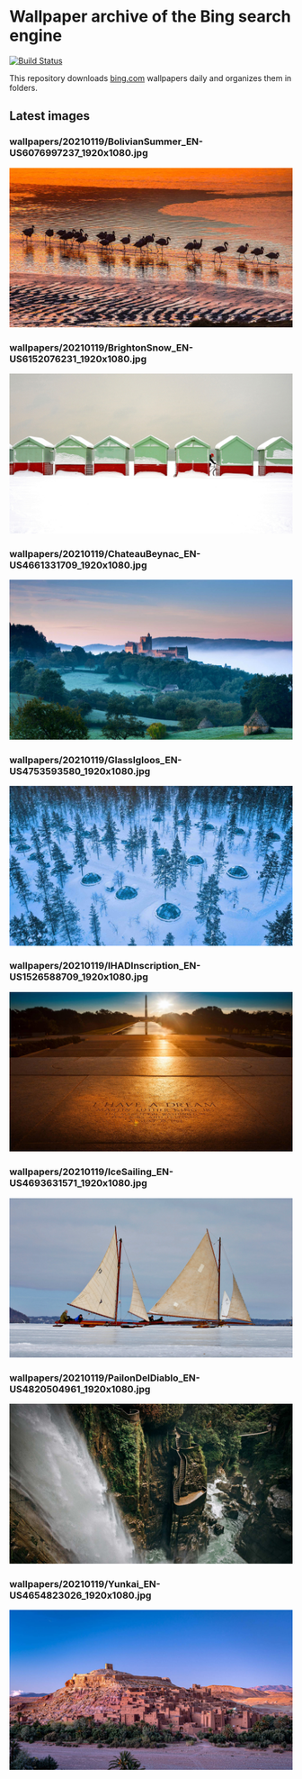 # Wallpaper archive of the Bing search engine

[![Build Status](https://travis-ci.org/kijart/bing-daily-images-dl.svg?branch=wallpapers)](https://travis-ci.org/kijart/bing-daily-images-dl)

This repository downloads [bing.com](https://www.bing.com) wallpapers daily and organizes them in folders.

## Latest images

<!-- Wallpapers -->

### wallpapers/20210119/BolivianSummer_EN-US6076997237_1920x1080.jpg

![wallpapers/20210119/BolivianSummer_EN-US6076997237_1920x1080.jpg](wallpapers/20210119/BolivianSummer_EN-US6076997237_1920x1080.jpg)

### wallpapers/20210119/BrightonSnow_EN-US6152076231_1920x1080.jpg

![wallpapers/20210119/BrightonSnow_EN-US6152076231_1920x1080.jpg](wallpapers/20210119/BrightonSnow_EN-US6152076231_1920x1080.jpg)

### wallpapers/20210119/ChateauBeynac_EN-US4661331709_1920x1080.jpg

![wallpapers/20210119/ChateauBeynac_EN-US4661331709_1920x1080.jpg](wallpapers/20210119/ChateauBeynac_EN-US4661331709_1920x1080.jpg)

### wallpapers/20210119/GlassIgloos_EN-US4753593580_1920x1080.jpg

![wallpapers/20210119/GlassIgloos_EN-US4753593580_1920x1080.jpg](wallpapers/20210119/GlassIgloos_EN-US4753593580_1920x1080.jpg)

### wallpapers/20210119/IHADInscription_EN-US1526588709_1920x1080.jpg

![wallpapers/20210119/IHADInscription_EN-US1526588709_1920x1080.jpg](wallpapers/20210119/IHADInscription_EN-US1526588709_1920x1080.jpg)

### wallpapers/20210119/IceSailing_EN-US4693631571_1920x1080.jpg

![wallpapers/20210119/IceSailing_EN-US4693631571_1920x1080.jpg](wallpapers/20210119/IceSailing_EN-US4693631571_1920x1080.jpg)

### wallpapers/20210119/PailonDelDiablo_EN-US4820504961_1920x1080.jpg

![wallpapers/20210119/PailonDelDiablo_EN-US4820504961_1920x1080.jpg](wallpapers/20210119/PailonDelDiablo_EN-US4820504961_1920x1080.jpg)

### wallpapers/20210119/Yunkai_EN-US4654823026_1920x1080.jpg

![wallpapers/20210119/Yunkai_EN-US4654823026_1920x1080.jpg](wallpapers/20210119/Yunkai_EN-US4654823026_1920x1080.jpg)

